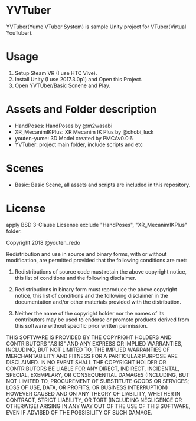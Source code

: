 YVTuber
====
YVTuber(Yume VTuber System) is sample Unity project for VTuber(Virtual YouTuber).

# Usage
1. Setup Steam VR (I use HTC Vive).  
2. Install Unity (I use 2017.3.0p1) and Open this Project.  
3. Open YVTUber/Basic Scnene and Play.  

# Assets and Folder description
- HandPoses: HandPoses by @m2wasabi  
- XR_MecanimIKPlus: XR Mecanim IK Plus by @chobi_luck  
- youten-yume: 3D Model created by PMCAv0.0.6  
- YVTuber: project main folder, include scripts and etc  

# Scenes
- Basic: Basic Scene, all assets and scripts are included in this repository.  


# License
apply BSD 3-Clause Licsense exclude "HandPoses", "XR_MecanimIKPlus" folder.

Copyright 2018 @youten_redo

Redistribution and use in source and binary forms, with or without modification, are permitted provided that the following conditions are met:

1. Redistributions of source code must retain the above copyright notice, this list of conditions and the following disclaimer.

2. Redistributions in binary form must reproduce the above copyright notice, this list of conditions and the following disclaimer in the documentation and/or other materials provided with the distribution.

3. Neither the name of the copyright holder nor the names of its contributors may be used to endorse or promote products derived from this software without specific prior written permission.

THIS SOFTWARE IS PROVIDED BY THE COPYRIGHT HOLDERS AND CONTRIBUTORS "AS IS" AND ANY EXPRESS OR IMPLIED WARRANTIES, INCLUDING, BUT NOT LIMITED TO, THE IMPLIED WARRANTIES OF MERCHANTABILITY AND FITNESS FOR A PARTICULAR PURPOSE ARE DISCLAIMED. IN NO EVENT SHALL THE COPYRIGHT HOLDER OR CONTRIBUTORS BE LIABLE FOR ANY DIRECT, INDIRECT, INCIDENTAL, SPECIAL, EXEMPLARY, OR CONSEQUENTIAL DAMAGES (INCLUDING, BUT NOT LIMITED TO, PROCUREMENT OF SUBSTITUTE GOODS OR SERVICES; LOSS OF USE, DATA, OR PROFITS; OR BUSINESS INTERRUPTION) HOWEVER CAUSED AND ON ANY THEORY OF LIABILITY, WHETHER IN CONTRACT, STRICT LIABILITY, OR TORT (INCLUDING NEGLIGENCE OR OTHERWISE) ARISING IN ANY WAY OUT OF THE USE OF THIS SOFTWARE, EVEN IF ADVISED OF THE POSSIBILITY OF SUCH DAMAGE.
